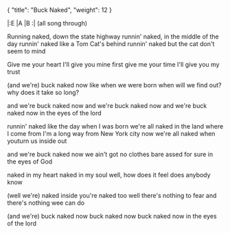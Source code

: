 {
  "title": "Buck Naked",
  "weight": 12
}

|:E   |A   |B   :| (all song through)

Running naked, down the state highway
runnin' naked, in the middle of the day
runnin' naked like a Tom Cat's behind
runnin' naked but the cat don't seem to mind

Give me your heart
I'll give you mine first
give me your time
I'll give you my trust

(and we're) buck naked now
like when we were born
when will we find out?
why does it take so long?

and we're buck naked now
and we're buck naked now
and we're buck naked now
in the eyes of the lord

runnin' naked like the day when I was born
we're all naked in the land where I come from
I'm a long way from New York city now
we're all naked when youturn us inside out

and we're buck naked now
we ain't got no clothes
bare assed for sure
in the eyes of God

naked in my heart
naked in my soul
well, how does it feel
does anybody know

(well we're) naked inside
you're naked too
well there's nothing to fear
and there's nothing wee can do

(and we're) buck naked now
buck naked now
buck naked now
in the eyes of the lord
